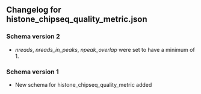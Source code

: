 ## Changelog for histone_chipseq_quality_metric.json

### Schema version 2

* *nreads*, *nreads_in_peaks*, *npeak_overlap* were set to have a minimum of 1.

### Schema version 1

* New schema for histone_chipseq_quality_metric added
